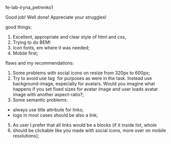 ﻿fe-lab-iryna_petrenko1

Good job! Well done! Appreciate your struggles!

good things:
1) Excellent, appropriate and clear style of html and css,
2) Trying to do BEM!
3) Icon fonts, em where it was needed;
4) Mobile first;

flaws and my recommendations:
1) Some problems with social icons on resize from 320px to 600px;
2) Try to avoid use tag <img> for purposes as were in the task. Instead use background-image, especially for avatars.
Would you imagine what happens if you set fixed sizes for avatar image and user loads avatar image with another
aspect-ratio?;
4) Some semantic problems:
- always use title attribute for links;
- logo in most cases should be also a link;
5) As user I prefer that all links would be a blocks (if it inside list, whole <li> should be clickable like you made
with social icons, more over on mobile resolutions);
